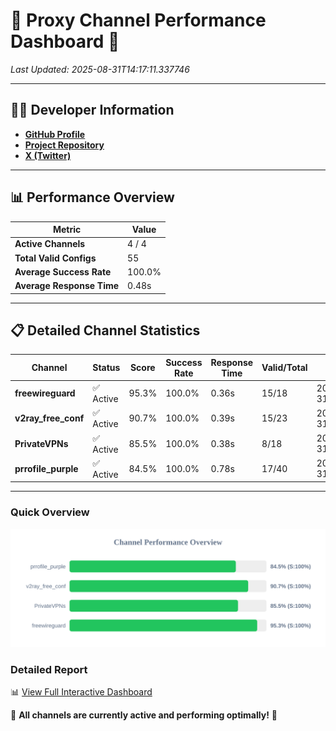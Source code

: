 # 🌟 Proxy Channel Performance Dashboard 🌟

_Last Updated: 2025-08-31T14:17:11.337746_

---

## 👩‍💻 Developer Information

- **[GitHub Profile](https://github.com/4n0nymou3)**  
- **[Project Repository](https://github.com/4n0nymou3/multi-proxy-config-fetcher)**  
- **[X (Twitter)](https://x.com/4n0nymou3)**  

---

## 📊 Performance Overview

| Metric                | Value       |
|-----------------------|-------------|
| **Active Channels**   | 4 / 4       |
| **Total Valid Configs** | 55          |
| **Average Success Rate** | 100.0%      |
| **Average Response Time** | 0.48s       |

---

## 📋 Detailed Channel Statistics

| Channel          | Status     | Score  | Success Rate | Response Time | Valid/Total | Last Success               |
|------------------|------------|--------|--------------|---------------|-------------|----------------------------|
| **freewireguard**  | ✅ Active  | 95.3%  | 100.0% | 0.36s         | 15/18       | 2025-08-31T14:17:11.336003 |
| **v2ray_free_conf**  | ✅ Active  | 90.7%  | 100.0% | 0.39s         | 15/23       | 2025-08-31T14:17:10.533733 |
| **PrivateVPNs**  | ✅ Active  | 85.5%  | 100.0% | 0.38s         | 8/18       | 2025-08-31T14:17:10.945236 |
| **prrofile_purple**  | ✅ Active  | 84.5%  | 100.0% | 0.78s         | 17/40       | 2025-08-31T14:17:10.035291 |

---

### Quick Overview
<div align="center">
  <a href="https://raw.githubusercontent.com/nullluser/NullRepo/refs/heads/main/assets/channel_stats_chart.svg">
    <img src="https://raw.githubusercontent.com/nullluser/NullRepo/refs/heads/main/assets/channel_stats_chart.svg" alt="Source Performance Statistics" width="800">
  </a>
</div>

### Detailed Report
📊 [View Full Interactive Dashboard](https://htmlpreview.github.io/?https://github.com/nullluser/NullRepo/blob/main/assets/performance_report.html)

🎉 **All channels are currently active and performing optimally!** 🎉
